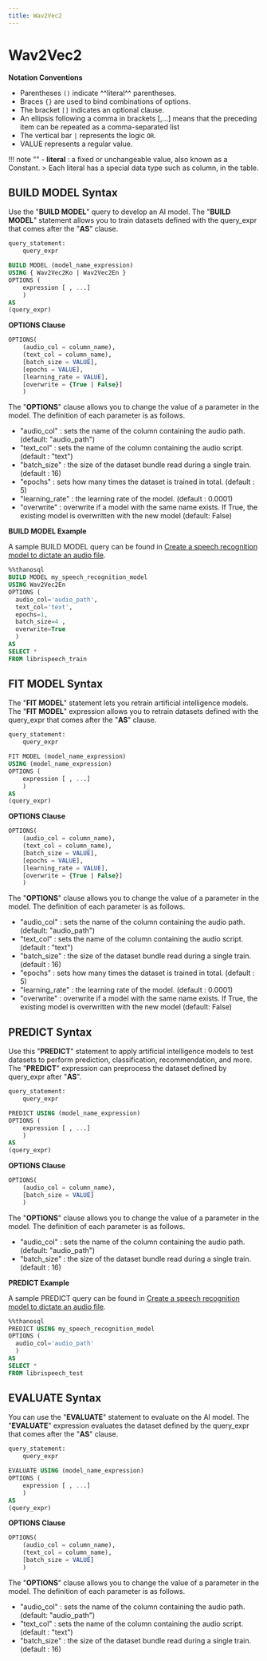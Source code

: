 ```yaml
---
title: Wav2Vec2
---
```


# __Wav2Vec2__

__Notation Conventions__

- Parentheses `()` indicate ^^literal^^ parentheses.
- Braces `{}` are used to bind combinations of options.
- The bracket `[]` indicates an optional clause.
- An ellipsis following a comma in brackets [,...] means that the preceding item can be repeated as a comma-separated list
- The vertical bar `|` represents the logic `OR`.
- VALUE represents a regular value.

!!! note ""
    - __literal__ : a fixed or unchangeable value, also known as a Constant.
    > Each literal has a special data type such as column, in the table.


## __BUILD MODEL Syntax__

Use the "__BUILD MODEL__" query to develop an AI model.
The "__BUILD MODEL__" statement allows you to train datasets defined with the query_expr that comes after the "__AS__" clause.

```sql
query_statement:
    query_expr

BUILD MODEL (model_name_expression)
USING { Wav2Vec2Ko | Wav2Vec2En }
OPTIONS (
    expression [ , ...]
    )
AS
(query_expr)
```

__OPTIONS Clause__

```sql
OPTIONS(
    (audio_col = column_name),
    (text_col = column_name),
    [batch_size = VALUE],
    [epochs = VALUE],
    [learning_rate = VALUE],
    [overwrite = {True | False}]
    )
```

The "__OPTIONS__" clause allows you to change the value of a parameter in the model. The definition of each parameter is as follows.

- "audio_col" : sets the name of the column containing the audio path. (default: "audio_path")
- "text_col" : sets the name of the column containing the audio script. (default : "text")
- "batch_size" : the size of the dataset bundle read during a single train. (default : 16)
- "epochs" : sets how many times the dataset is trained in total. (default : 5)
- "learning_rate" : the learning rate of the model. (default : 0.0001)
- "overwrite" : overwrite if a model with the same name exists. If True, the existing model is overwritten with the new model (default: False)

__BUILD MODEL Example__

A sample BUILD MODEL query can be found in [Create a speech recognition model to dictate an audio file](/en/tutorials/thanosql_ml/audio_recognition/speech_recognition/).

```sql
%%thanosql
BUILD MODEL my_speech_recognition_model
USING Wav2Vec2En
OPTIONS (
  audio_col='audio_path',
  text_col='text',
  epochs=1,
  batch_size=4 ,
  overwrite=True
  )
AS
SELECT *
FROM librispeech_train
```

## __FIT MODEL Syntax__

The "__FIT MODEL__" statement lets you retrain artificial intelligence models. The "__FIT MODEL__" expression allows you to retrain datasets defined with the query_expr that comes after the "__AS__" clause.

```sql
query_statement:
    query_expr

FIT MODEL (model_name_expression)
USING (model_name_expression)
OPTIONS (
    expression [ , ...]
    )
AS
(query_expr)
```

__OPTIONS Clause__

```sql
OPTIONS(
    (audio_col = column_name),
    (text_col = column_name),
    [batch_size = VALUE],
    [epochs = VALUE],
    [learning_rate = VALUE],
    [overwrite = {True | False}]
    )
```

The "__OPTIONS__" clause allows you to change the value of a parameter in the model. The definition of each parameter is as follows.

- "audio_col" : sets the name of the column containing the audio path. (default: "audio_path")
- "text_col" : sets the name of the column containing the audio script. (default : "text")
- "batch_size" : the size of the dataset bundle read during a single train. (default : 16)
- "epochs" : sets how many times the dataset is trained in total. (default : 5)
- "learning_rate" : the learning rate of the model. (default : 0.0001)
- "overwrite" : overwrite if a model with the same name exists. If True, the existing model is overwritten with the new model (default: False)


## __PREDICT Syntax__

Use this "__PREDICT__" statement to apply artificial intelligence models to test datasets to perform prediction, classification, recommendation, and more. The "__PREDICT__" expression can preprocess the dataset defined by query_expr after "__AS__".

```sql
query_statement:
    query_expr

PREDICT USING (model_name_expression)
OPTIONS (
    expression [ , ...]
    )
AS
(query_expr)
```

__OPTIONS Clause__

```sql
OPTIONS(
    (audio_col = column_name),
    [batch_size = VALUE]
    )
```

The "__OPTIONS__" clause allows you to change the value of a parameter in the model. The definition of each parameter is as follows.

- "audio_col" : sets the name of the column containing the audio path. (default: "audio_path")
- "batch_size" : the size of the dataset bundle read during a single train. (default : 16)

__PREDICT Example__

A sample PREDICT query can be found in [Create a speech recognition model to dictate an audio file](/en/tutorials/thanosql_ml/audio_recognition/speech_recognition/).

```sql
%%thanosql
PREDICT USING my_speech_recognition_model
OPTIONS (
  audio_col='audio_path'
  )
AS
SELECT *
FROM librispeech_test
```

## __EVALUATE Syntax__

You can use the "__EVALUATE__" statement to evaluate on the AI model. The "__EVALUATE__" expression evaluates the dataset defined by the query_expr that comes after the "__AS__" clause.

```sql
query_statement:
    query_expr

EVALUATE USING (model_name_expression)
OPTIONS (
    expression [ , ...]
    )
AS
(query_expr)
```

__OPTIONS Clause__

```sql
OPTIONS(
    (audio_col = column_name),
    (text_col = column_name),
    [batch_size = VALUE]
    )
```

The "__OPTIONS__" clause allows you to change the value of a parameter in the model. The definition of each parameter is as follows.

- "audio_col" : sets the name of the column containing the audio path. (default: "audio_path")
- "text_col" : sets the name of the column containing the audio script. (default : "text")
- "batch_size" : the size of the dataset bundle read during a single train. (default : 16)
